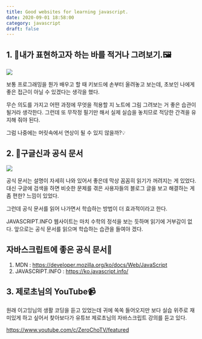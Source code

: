 ```yaml
---
title: Good websites for learning javascript.
date: 2020-09-01 18:58:00
category: javascript
draft: false
---
```


## 1. 📝내가 표현하고자 하는 바를 적거나 그려보기.🖼

![](https://res.cloudinary.com/dantory/image/upload/v1569374559/js-logo-center_lcdfhn.png)

보통 프로그래밍을 뭔가 배우고 할 때 키보드에 손부터 올려놓고 보는데, 초보인 나에게 좋은 접근이 아닐 수 있겠다는 생각을 했다.

무슨 의도를 가지고 어떤 과정에 무엇을 적용할 지 노트에 그림 그려보는 거 좋은 습관이 될거라 생각한다. 그런데 또 무작정 필기만 해서 실제 실습을 놓치므로 적당한 간격을 유지해 줘야 된다.

그럼 나중에는 머릿속에서 연상이 될 수 있지 않을까?💡

## 2. 💁구글신과 공식 문서

![](https://findvectorlogo.com/wp-content/uploads/2019/01/mdn-web-docs-vector-logo.png)

공식 문서는 설명이 자세히 나와 있어서 좋은데 막상 꼼꼼히 읽기가 꺼려지는 게 있었다. 대신 구글에 검색을 하면 비슷한 문제를 겪은 사용자들의 블로그 글을 보고 해결하는 게 좀 편한? 느낌이 있었다.

그런데 공식 문서를 읽어 나가면서 학습하는 방법이 더 효과적이라고 한다.

JAVASCRIPT.INFO 웹사이트는 마치 수학의 정석을 보는 듯하며 읽기에 거부감이 없다.
앞으로는 공식 문서를 읽으며 학습하는 습관을 들여야 겠다.

## 자바스크립트에 좋은 공식 문서📄

1. MDN : https://developer.mozilla.org/ko/docs/Web/JavaScript
2. JAVASCRIPT.INFO : https://ko.javascript.info/

## 3. 제로초님의 YouTube📹

원래 이고잉님의 생활 코딩을 듣고 있었는데 귀에 쏙쏙 들어오지만 보다 실습 위주로 재미있게 하고 싶어서 찾아보다가 유튜브 제로초님의 자바스크립트 강의를 듣고 있다.

https://www.youtube.com/c/ZeroChoTV/featured

